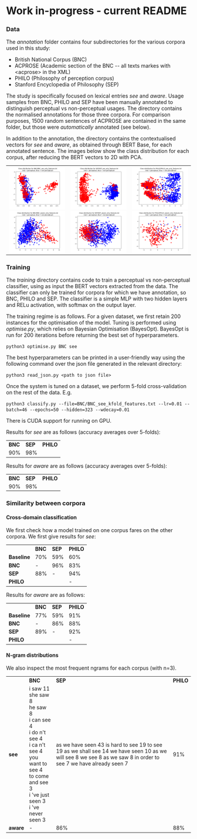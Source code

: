 # Work in-progress - current README

### Data

The *annotation* folder contains four subdirectories for the various corpora used in this study:

* British National Corpus (BNC)
* ACPROSE (Academic section of the BNC -- all texts markes with \<acprose\> in the XML)
* PHILO (Philosophy of perception corpus)
* Stanford Encyclopedia of Philosophy (SEP)

The study is specifically focused on lexical entries *see* and *aware*. Usage samples from BNC, PHILO and SEP have been manually annotated to distinguish perceptual vs non-perceptual usages. The directory contains the normalised annotations for those three corpora. For comparison purposes, 1500 random sentences of ACPROSE are contained in the same folder, but those were *automatically* annotated (see below).

In addition to the annotation, the directory contains the contextualised vectors for *see* and *aware*, as obtained through BERT Base, for each annotated sentence. The images below show the class distribution for each corpus, after reducing the BERT vectors to 2D with PCA.

<table border=0 >
   <tr>
     <td>
     <img style="vertical-align: bottom;" width="100%" height="100%" src="https://github.com/minimalparts/Perception/blob/master/annotation/BNC/BNC_see.png" />
     </td>
     <td>
     <img style="vertical-align: bottom;" width="100%" height="100%" src="https://github.com/minimalparts/Perception/blob/master/annotation/SEP/SEP_see.png" />
     </td>
     <td>
     <img style="vertical-align: bottom;" width="100%" height="100%" src="https://github.com/minimalparts/Perception/blob/master/annotation/PHILO/PHILO_see.png" />
     </td>
   </tr>
   <tr>
     <td>
     <img style="vertical-align: bottom;" width="100%" height="100%" src="https://github.com/minimalparts/Perception/blob/master/annotation/BNC/BNC_aware.png" />
     </td>
     <td>
     <img style="vertical-align: bottom;" width="100%" height="100%" src="https://github.com/minimalparts/Perception/blob/master/annotation/SEP/SEP_aware.png" />
     </td>
     <td>
     <img style="vertical-align: bottom;" width="100%" height="100%" src="https://github.com/minimalparts/Perception/blob/master/annotation/PHILO/PHILO_aware.png" />
     </td>
   </tr>
</table>



### Training

The *training* directory contains code to train a perceptual vs non-perceptual classifier, using as input the BERT vectors extracted from the data. The classifier can only be trained for corpora for which we have annotation, so BNC, PHILO and SEP. The classifier is a simple MLP with two hidden layers and RELu activation, with softmax on the output layer.

The training regime is as follows. For a given dataset, we first retain 200 instances for the optimisation of the model. Tuning is performed using *optimise.py*, which relies on Bayesian Optimisation (BayesOpt). BayesOpt is run for 200 iterations before returning the best set of hyperparameters.

    python3 optimise.py BNC see

The best hyperparameters can be printed in a user-friendly way using the following command over the json file generated in the relevant directory:

    python3 read_json.py <path to json file>

Once the system is tuned on a dataset, we perform 5-fold cross-validation on the rest of the data. E.g.

    python3 classify.py --file=BNC/BNC_see_kfold_features.txt --lr=0.01 --batch=46 --epochs=50 --hidden=323 --wdecay=0.01

There is CUDA support for running on GPU.

Results for *see* are as follows (accuracy averages over 5-folds):

<table>
<tr>
<td><b>BNC</b></td><td><b>SEP</b></td><td><b>PHILO</b></td>
</tr>
<tr>
<td>90%</td><td>98%</td><td></td>
</tr>
</table>


Results for *aware* are as follows (accuracy averages over 5-folds):

<table>
<tr>
<td><b>BNC</b></td><td><b>SEP</b></td><td><b>PHILO</b></td>
</tr>
<tr>
<td>90%</td><td>98%</td><td></td>
</tr>
</table>



### Similarity between corpora

#### Cross-domain classification

We first check how a model trained on one corpus fares on the other corpora. We first give results for *see*:

<table>
<tr>
<td></td><td><b>BNC</b></td><td><b>SEP</b></td><td><b>PHILO</b></td>
</tr>
<tr>
<td><b>Baseline</b><td>70%</td><td>59%</td><td>60%</td>
</tr>
<tr>
<td><b>BNC</b><td>-</td><td>96%</td><td>83%</td>
</tr>
<tr>
<td><b>SEP</b><td>88%</td><td>-</td><td>94%</td>
</tr>
<tr>
<td><b>PHILO</b><td></td><td></td><td>-</td>
</tr>
</table>


Results for *aware* are as follows:

<table>
<tr>
<td></td><td><b>BNC</b></td><td><b>SEP</b></td><td><b>PHILO</b></td>
</tr>
<tr>
<td><b>Baseline</b><td>77%</td><td>59%</td><td>91%</td>
</tr>
<tr>
<td><b>BNC</b><td>-</td><td>86%</td><td>88%</td>
</tr>
<tr>
<td><b>SEP</b><td>89%</td><td>-</td><td>92%</td>
</tr>
<tr>
<td><b>PHILO</b><td></td><td></td><td>-</td>
</tr>
</table>


#### N-gram distributions

We also inspect the most frequent ngrams for each corpus (with n=3).

<table>
<tr>
<td></td><td><b>BNC</b></td><td><b>SEP</b></td><td><b>PHILO</b></td>
</tr>
<tr>
<td><b>see</b><td>i saw 11
she saw 8<br>
he saw 8<br>
i can see 4<br>
i do n't see 4<br>
i ca n't see 4<br>
you want to see 4<br>
to come and see 3<br>
i 've just seen 3<br>
i 've never seen 3</td>
<td>as we have seen 43
is hard to see 19
to see 19
as we shall see 14
we have seen 10
as we will see 8
we see 8
as we saw 8
in order to see 7
we have already seen 7</td>
<td>91%</td>
</tr>
<tr>
<td><b>aware</b><td>-</td><td>86%</td><td>88%</td>
</tr>
</table>



